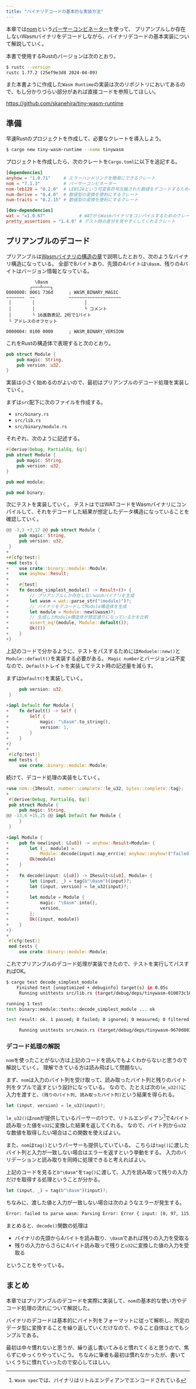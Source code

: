 ```yaml
---
title: "バイナリデコードの基本的な実装方法"
---
```


本章では[nom](https://crates.io/crates/nom)という[パーサーコンビネーター](https://en.wikipedia.org/wiki/Parser_combinator)を使って、
プリアンブルしか存在しないWasmバイナリをデコードしながら、バイナリデコードの基本実装について解説していく。

本書で使用するRustのバージョンは次のとおり。

```sh
$ rustc --version 
rustc 1.77.2 (25ef9e3d8 2024-04-09)
```

また本書ように作成した`Wasm Runtime`の実装は次のリポジトリにおいてあるので、もし分かりづらい部分があれば直接コードを参照してほしい。

https://github.com/skanehira/tiny-wasm-runtime

## 準備
早速Rustのプロジェクトを作成して、必要なクレートを導入しよう。

```sh
$ cargo new tiny-wasm-runtime --name tinywasm
```

プロジェクトを作成したら、次のクレートを`Cargo.toml`に以下を追記する。

```toml:Cargo.toml
[dependencies]
anyhow = "1.0.71"     # エラーハンドリングを簡易にできるクレート
nom = "7.1.3"         # パーサーコンビネーター
nom-leb128 = "0.2.0"  # LEB128という可変長符号圧縮された数値をデコードするためのクレート
num-derive = "0.4.0"  # 数値型の変換を便利にするクレート
num-traits = "0.2.15" # 数値型の変換を便利にするクレート

[dev-dependencies]
wat = "=1.0.67"             # WATからWasmバイナリをコンパイルするためのクレート
pretty_assertions = "1.4.0" # テスト時の差分を見やすくしてくれるクレート
```

## プリアンブルのデコード
プリアンブルは[Wasmバイナリの構造の章](/books/writing-wasm-runtime-in-rust/04_wasm_binary_structure%252Emd)で説明したとおり、次のようなバイナリ構造になっている。
全部で8バイトあり、先頭の4バイトは`\0asm`、残りの4バイトはバージョン情報となっている。

```
           \0asm
         ┌───┴───┐
0000000: 0061 736d      ; WASM_BINARY_MAGIC
~~~~~~~  ~~             ~~~~~~~~~~~~~~~~~~~~ 
 │        │                   │
 │        │                   └ コメント
 │        └ 16進数表記、2桁で1バイト
 └ アドレスのオフセット

0000004: 0100 0000      ; WASM_BINARY_VERSION
```

これをRustの構造体で表現すると次のとおり。

```rust
pub struct Module {
    pub magic: String,
    pub version: u32,
}
```

実装は小さく始めるのがよいので、最初はプリアンブルのデコード処理を実装していく。

まずは`src`配下に次のファイルを作成する。

- `src/binary.rs`
- `src/lib.rs`
- `src/binary/module.rs`

それぞれ、次のように記述する。

```rust:src/binary/module.rs
#[derive(Debug, PartialEq, Eq)]
pub struct Module {
    pub magic: String,
    pub version: u32,
}
```

```rust:src/binary.rs
pub mod module;
```

```rust:src/lib.rs
pub mod binary;
```

次にテストを実装していく。
テストはではWATコードをWasmバイナリにコンパイルして、それをデコードした結果が想定したデータ構造になっていることを確認していく。

```diff:src/binary/module.rs
@@ -3,3 +3,17 @@ pub struct Module {
     pub magic: String,
     pub version: u32,
 }
+
+#[cfg(test)]
+mod tests {
+    use crate::binary::module::Module;
+    use anyhow::Result;
+
+    #[test]
+    fn decode_simplest_module() -> Result<()> {
+        // プリアンブルしか存在しないwasmバイナリを生成
+        let wasm = wat::parse_str("(module)")?;
+        // バイナリをデコードしてModule構造体を生成
+        let module = Module::new(&wasm)?;
+        // 生成したModule構造体が想定通りになっているかを比較
+        assert_eq!(module, Module::default());
+        Ok(())
+    }
+}
```

上記のコードで分かるように、テストをパスするためには`Moduele::new()`と`Module::default()`を実装する必要がある。
`Magic number`とバージョンは不変なので、`Default`トレイトを実装してテスト時の記述量を減らす。

まずは`Default()`を実装していく。

```diff:src/binary/module.rs
     pub version: u32,
 }
 
+impl Default for Module {
+    fn default() -> Self {
+        Self {
+            magic: "\0asm".to_string(),
+            version: 1,
+        }
+    }
+}
+
 #[cfg(test)]
 mod tests {
     use crate::binary::module::Module;
```

続けて、デコード処理の実装をしていく。

```diff:src/binary/module.rs
+use nom::{IResult, number::complete::le_u32, bytes::complete::tag};
+
 #[derive(Debug, PartialEq, Eq)]
 pub struct Module {
     pub magic: String,
@@ -13,6 +15,25 @@ impl Default for Module {
     }
 }
 
+impl Module {
+    pub fn new(input: &[u8]) -> anyhow::Result<Module> {
+        let (_, module) =
+            Module::decode(input).map_err(|e| anyhow::anyhow!("failed to parse wasm: {}", e))?;
+        Ok(module)
+    }
+
+    fn decode(input: &[u8]) -> IResult<&[u8], Module> {
+        let (input, _) = tag(b"\0asm")(input)?;
+        let (input, version) = le_u32(input)?;
+
+        let module = Module {
+            magic: "\0asm".into(),
+            version,
+        };
+        Ok((input, module))
+    }
+}
+
 #[cfg(test)]
 mod tests {
     use crate::binary::module::Module;
```

これでプリアンブルのデコード処理が実装できたので、テストを実行してパスすればOK。

```sh
$ cargo test decode_simplest_module
    Finished test [unoptimized + debuginfo] target(s) in 0.05s
     Running unittests src/lib.rs (target/debug/deps/tinywasm-010073c10c93afeb)

running 1 test
test binary::module::tests::decode_simplest_module ... ok

test result: ok. 1 passed; 0 failed; 0 ignored; 0 measured; 0 filtered out; finished in 0.00s

     Running unittests src/main.rs (target/debug/deps/tinywasm-9670d80381f93079)
```

### デコード処理の解説
`nom`を使ったことがない方は上記のコードを読んでもよくわからないと思うので解説していく。
理解できている方は読み飛ばして問題ない。

まず、`nom`は入力のバイト列を受け取って、読み取ったバイト列と残りのバイト列をタプルで返すという設計になっている。
なので、たとえば次の`le_u32()`に入力を渡すと、`(残りのバイト列, 読み取ったバイト列)`という結果を得られる。

```rust
let (input, version) = le_u32(input)?;
```

`le_u32()`は`nom`が提供しているパーサーの1つで、リトルエンディアン[^1]で4バイト読み取った値を`u32`に変換した結果を返してくれる。
なので、バイト列から`u32`な数値を取得したい場合はこの関数を使えばよい。

また、`nom`は`tag()`というパーサーも提供していている。
こちらは`tag()`に渡したバイト列と入力が一致しない場合はエラーを返すという挙動をする。
入力のバリデーションと読み取りを同時に処理できると考えればよい。

上記のコードを見ると`b"\0asm"`を`tag()`に渡して、入力を読み取って残りの入力だけを取得する処理ということが分かる。

```rust
let (input, _) = tag(b"\0asm")(input)?;
```

ちなみに、渡した値と入力が一致しない場合は次のようなエラーが発生する。

```sh
Error: failed to parse wasm: Parsing Error: Error { input: [0, 97, 115, 109, 1, 0, 0, 0], code: Tag }
```

まとめると、`decode()`関数の処理は

- バイナリの先頭から4バイトを読み取り、`\0asm`であれば残りの入力を受取る
- 残りの入力からさらに4バイト読み取って残りと`u32`に変換した値の入力を受取る

ということをやっている。

[^1]: `Wasm spec`では、バイナリはリトルエンディアンでエンコードされている

## まとめ
本章ではプリアンブルのデコードを実際に実装して、`nom`の基本的な使い方やデコード処理の流れについて解説した。

バイナリのデコードは基本的にバイト列をフォーマットに従って解析し、所定のデータ型に変換することを繰り返していくだけなので、やること自体はとてもシンプルである。

最初は中々慣れないと思うが、繰り返し書いてみると慣れてくると思うので、焦らずにゆっくりやっていこう。
ちなみに筆者も最初は慣れなかったが、書いていくうちに慣れていったので安心してほしい。
